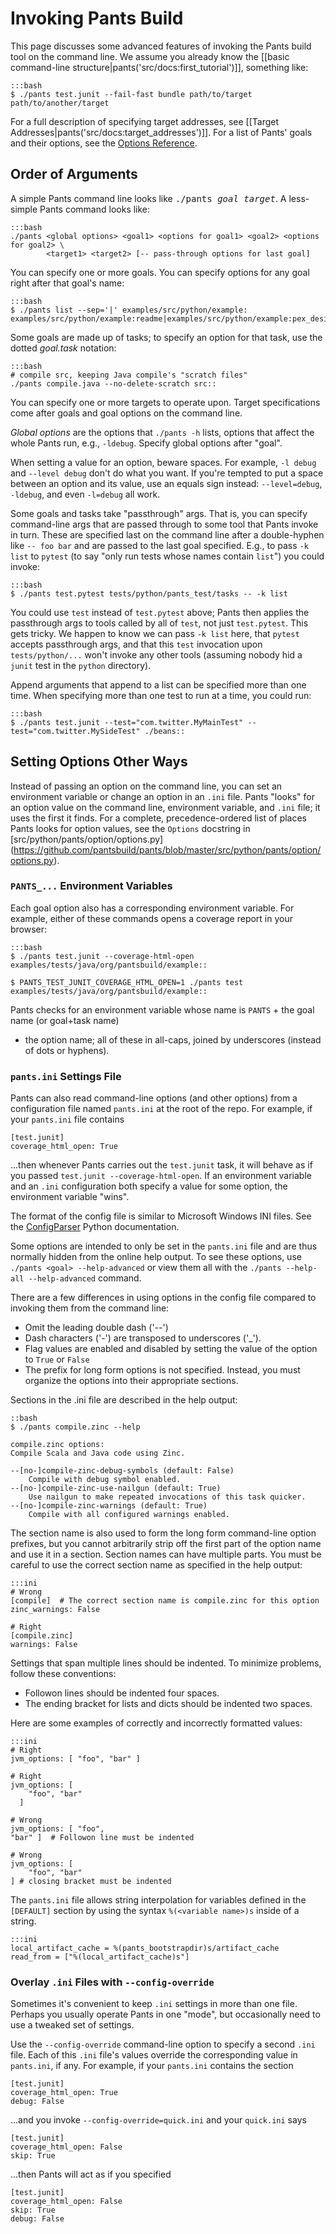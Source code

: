 Invoking Pants Build
====================

This page discusses some advanced features of invoking the Pants build
tool on the command line. We assume you already know the
[[basic command-line structure|pants('src/docs:first_tutorial')]],
something like:

    :::bash
    $ ./pants test.junit --fail-fast bundle path/to/target path/to/another/target

For a full description of specifying target addresses, see
[[Target Addresses|pants('src/docs:target_addresses')]].
For a list of Pants' goals and their options, see the
<a href="options_reference.html">Options Reference</a>.

Order of Arguments
------------------

A simple Pants command line looks like <tt>./pants <var>goal</var> <var>target</var></tt>.
A less-simple Pants command looks like:

    :::bash
    ./pants <global options> <goal1> <options for goal1> <goal2> <options for goal2> \
            <target1> <target2> [-- pass-through options for last goal]

You can specify one or more goals. You can specify options for any goal right after that goal's
name:

    :::bash
    $ ./pants list --sep='|' examples/src/python/example:
    examples/src/python/example:readme|examples/src/python/example:pex_design|examples/sr...

Some goals are made up of tasks; to specify an option for that task, use the dotted
_goal.task_ notation:

    :::bash
    # compile src, keeping Java compile's "scratch files"
    ./pants compile.java --no-delete-scratch src::

You can specify one or more targets to operate upon. Target specifications come after goals
and goal options on the command line.

<em>Global options</em> are the options that `./pants -h` lists, options that affect the whole
Pants run, e.g., `-ldebug`. Specify global options after "goal".

When setting a value for an option, beware spaces. For example, `-l debug` and `--level debug`
don't do what you want. If you're tempted to put a space between an option and its value, use an
equals sign instead: `--level=debug`, `-ldebug`, and even `-l=debug` all work.

Some goals and tasks take "passthrough" args. That is, you can specify command-line args that are
passed through to some tool that Pants invoke in turn. These are specified last on the command
line after a double-hyphen like `-- foo bar` and are passed to the last goal specified. E.g., to
pass `-k list` to `pytest` (to say "only run tests whose names contain `list`") you could invoke:

    :::bash
    $ ./pants test.pytest tests/python/pants_test/tasks -- -k list

You could use `test` instead of `test.pytest` above; Pants then applies the
passthrough args to tools called by all of `test`, not just `test.pytest`.
This gets tricky. We happen to know we can pass `-k list` here, that `pytest` accepts passthrough
args, and that this `test` invocation upon `tests/python/...` won't invoke any other tools
(assuming nobody hid a `junit` test in the `python` directory).

Append arguments that append to a list can be specified more than one time.  When specifying more
than one test to run at a time, you could run:

    :::bash
    $ ./pants test.junit --test="com.twitter.MyMainTest" --test="com.twitter.MySideTest" ./beans::

Setting Options Other Ways
--------------------------

Instead of passing an option on the command line, you can set an environment variable or change
an option in an `.ini` file. Pants "looks" for an option value on the command line, environment
variable, and `.ini` file; it uses the first it finds.
For a complete, precedence-ordered list of places Pants looks for option values, see the
`Options` docstring in [src/python/pants/option/options.py]
(https://github.com/pantsbuild/pants/blob/master/src/python/pants/option/options.py).

### `PANTS_...` Environment Variables

Each goal option also has a corresponding environment variable. For example, either of these
commands opens a coverage report in your browser:

    :::bash
    $ ./pants test.junit --coverage-html-open examples/tests/java/org/pantsbuild/example::

    $ PANTS_TEST_JUNIT_COVERAGE_HTML_OPEN=1 ./pants test examples/tests/java/org/pantsbuild/example::

Pants checks for an environment variable whose name is `PANTS` + the goal name (or goal+task name)
+ the option name; all of these in all-caps, joined by underscores (instead of dots or hyphens).

### `pants.ini` Settings File

Pants can also read command-line options (and other options) from a configuration file named
`pants.ini` at the root of the repo. For example, if your `pants.ini` file contains

    [test.junit]
    coverage_html_open: True

...then whenever Pants carries out the `test.junit` task, it will behave as if you passed
`test.junit --coverage-html-open`. If an environment variable and an `.ini` configuration both
specify a value for some option, the environment variable "wins".

The format of the config file is similar to Microsoft Windows INI files. See the
[ConfigParser](https://docs.python.org/2/library/configparser.html) Python documentation.


Some options are intended to only be set in the `pants.ini` file and are thus normally hidden from
the online help output.  To see these options, use `./pants <goal> --help-advanced` or
view them all with the `./pants --help-all --help-advanced` command.

There are a few differences in using options in the config file compared to invoking them from the
command line:

  - Omit the leading double dash ('--')
  - Dash characters ('-') are transposed to underscores ('_').
  - Flag values are enabled and disabled by setting the value of the option to `True` or `False`
  - The prefix for long form options is not specified. Instead, you must organize the options
    into their appropriate sections.

Sections in the .ini file are described in the help output:

    ::bash
    $ ./pants compile.zinc --help

    compile.zinc options:
    Compile Scala and Java code using Zinc.

    --[no-]compile-zinc-debug-symbols (default: False)
        Compile with debug symbol enabled.
    --[no-]compile-zinc-use-nailgun (default: True)
        Use nailgun to make repeated invocations of this task quicker.
    --[no-]compile-zinc-warnings (default: True)
        Compile with all configured warnings enabled.

The section name is also used to form the long form command-line option prefixes, but you cannot
arbitrarily strip off the first part of the option name and use it in a section.   Section names
can have multiple parts.  You must be careful to use the correct section name as specified
in the help output:

    :::ini
    # Wrong
    [compile]  # The correct section name is compile.zinc for this option
    zinc_warnings: False

    # Right
    [compile.zinc]
    warnings: False

Settings that span multiple lines should be indented.  To minimize problems, follow these
conventions:

  - Followon lines should be indented four spaces.
  - The ending bracket for lists and dicts should be indented two spaces.

Here are some examples of correctly and incorrectly formatted values:

    :::ini
    # Right
    jvm_options: [ "foo", "bar" ]

    # Right
    jvm_options: [
        "foo", "bar"
      ]

    # Wrong
    jvm_options: [ "foo",
    "bar" ]  # Followon line must be indented

    # Wrong
    jvm_options: [
        "foo", "bar"
    ] # closing bracket must be indented

The `pants.ini` file allows string interpolation for variables defined in the `[DEFAULT]` section by
using the syntax `%(<variable name>)s` inside of a string.

    :::ini
    local_artifact_cache = %(pants_bootstrapdir)s/artifact_cache
    read_from = ["%(local_artifact_cache)s"]

### Overlay `.ini` Files with `--config-override`

Sometimes it's convenient to keep `.ini` settings in more than one file. Perhaps you usually
operate Pants in one "mode", but occasionally need to use a tweaked set of settings.

Use the `--config-override` command-line option to specify a second `.ini` file. Each of
this `.ini` file's values override the corresponding value in `pants.ini`, if any.
For example, if your `pants.ini` contains the section

    [test.junit]
    coverage_html_open: True
    debug: False

...and you invoke `--config-override=quick.ini` and your `quick.ini` says

    [test.junit]
    coverage_html_open: False
    skip: True

...then Pants will act as if you specified

    [test.junit]
    coverage_html_open: False
    skip: True
    debug: False
